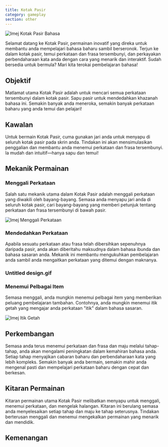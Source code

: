 ```yaml
---
title: Kotak Pasir
category: gameplay
section: other
---
```

![Imej Kotak Pasir Bahasa](https://help.studycat.com/hc/article_attachments/34873193987353)

Selamat datang ke Kotak Pasir, permainan inovatif yang direka untuk membantu anda mempelajari bahasa baharu sambil berseronok. Terjun ke dalam kotak pasir, temui perkataan dan frasa tersembunyi, dan perkayakan perbendaharaan kata anda dengan cara yang menarik dan interaktif. Sudah bersedia untuk bermula? Mari kita terokai pembelajaran bahasa!

## Objektif

Matlamat utama Kotak Pasir adalah untuk mencari semua perkataan tersembunyi dalam kotak pasir. Sapu pasir untuk mendedahkan khazanah bahasa ini. Semakin banyak anda meneroka, semakin banyak perkataan baharu yang anda temui dan pelajari!

## Kawalan

Untuk bermain Kotak Pasir, cuma gunakan jari anda untuk menyapu di seluruh kotak pasir pada skrin anda. Tindakan ini akan mensimulasikan penggalian dan membantu anda menemui perkataan dan frasa tersembunyi. Ia mudah dan intuitif—hanya sapu dan temui!

## Mekanik Permainan

### Menggali Perkataan

Salah satu mekanik utama dalam Kotak Pasir adalah menggali perkataan yang diwakili oleh bayang-bayang. Semasa anda menyapu jari anda di seluruh kotak pasir, cari bayang-bayang yang memberi petunjuk tentang perkataan dan frasa tersembunyi di bawah pasir.

![Imej Menggali Perkataan](https://help.studycat.com/hc/article_attachments/34873193990169)

### Mendedahkan Perkataan

Apabila sesuatu perkataan atau frasa telah dibersihkan sepenuhnya daripada pasir, anda akan diberitahu maksudnya dalam bahasa ibunda dan bahasa sasaran anda. Mekanik ini membantu mengukuhkan pembelajaran anda sambil anda mengaitkan perkataan yang ditemui dengan maknanya.

### Untitled design.gif

### Menemui Pelbagai Item

Semasa menggali, anda mungkin menemui pelbagai item yang memberikan peluang pembelajaran tambahan. Contohnya, anda mungkin menemui itik getah yang mengajar anda perkataan "itik" dalam bahasa sasaran.

![Imej Itik Getah](https://help.studycat.com/hc/article_attachments/34873210402585)

## Perkembangan

Semasa anda terus menemui perkataan dan frasa dan maju melalui tahap-tahap, anda akan mengalami peningkatan dalam kemahiran bahasa anda. Setiap tahap menyajikan cabaran baharu dan perbendaharaan kata yang lebih kompleks. Semakin banyak anda bermain, semakin mahir anda mengenal pasti dan mempelajari perkataan baharu dengan cepat dan berkesan.

## Kitaran Permainan

Kitaran permainan utama Kotak Pasir melibatkan menyapu untuk menggali, menemui perkataan, dan mengelak halangan. Kitaran ini berulang semasa anda menyelesaikan setiap tahap dan maju ke tahap seterusnya. Tindakan berterusan menggali dan menemui mengekalkan permainan yang menarik dan mendidik.

## Kemenangan